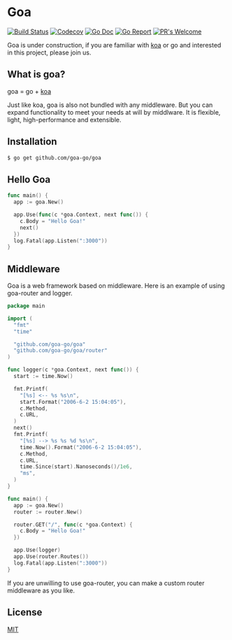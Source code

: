 # Goa

[![Build Status](https://travis-ci.org/goa-go/goa.svg?branch=master)](https://travis-ci.org/goa-go/goa)
[![Codecov](https://codecov.io/gh/goa-go/goa/branch/master/graph/badge.svg)](https://codecov.io/github/goa-go/goa?branch=master)
[![Go Doc](https://godoc.org/github.com/goa-go/goa?status.svg)](http://godoc.org/github.com/goa-go/goa)
[![Go Report](https://goreportcard.com/badge/github.com/goa-go/goa)](https://goreportcard.com/report/github.com/goa-go/goa)
[![PR's Welcome](https://img.shields.io/badge/PRs-welcome-brightgreen.svg?style=flat)](https://github.com/goa-go/goa/pull/new)

Goa is under construction, if you are familiar with [koa](https://github.com/koajs/koa) or go and interested in this project, please join us.

## What is goa?
goa = go + [koa](https://github.com/koajs/koa)

Just like koa, goa is also not bundled with any middleware. But you can expand functionality to meet your needs at will by middlware. It is flexible, light, high-performance and extensible.

## Installation

```bash
$ go get github.com/goa-go/goa
```

##  Hello Goa

```go
func main() {
  app := goa.New()

  app.Use(func(c *goa.Context, next func()) {
    c.Body = "Hello Goa!"
    next()
  })
  log.Fatal(app.Listen(":3000"))
}
```

## Middleware

Goa is a web framework based on middleware.
Here is an example of using goa-router and logger.
```go
package main

import (
  "fmt"
  "time"

  "github.com/goa-go/goa"
  "github.com/goa-go/goa/router"
)

func logger(c *goa.Context, next func()) {
  start := time.Now()

  fmt.Printf(
    "[%s] <-- %s %s\n",
    start.Format("2006-6-2 15:04:05"),
    c.Method,
    c.URL,
  )
  next()
  fmt.Printf(
    "[%s] --> %s %s %d %s\n",
    time.Now().Format("2006-6-2 15:04:05"),
    c.Method,
    c.URL,
    time.Since(start).Nanoseconds()/1e6,
    "ms",
  )
}

func main() {
  app := goa.New()
  router := router.New()

  router.GET("/", func(c *goa.Context) {
    c.Body = "Hello Goa!"
  })

  app.Use(logger)
  app.Use(router.Routes())
  log.Fatal(app.Listen(":3000"))
}
```

If you are unwilling to use goa-router, you can make a custom router middleware as you like.

## License

[MIT](https://github.com/goa-go/goa/blob/master/LICENSE)
